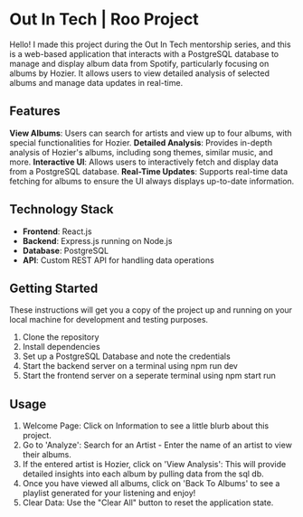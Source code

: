 # Out In Tech | Roo Project

Hello! I made this project during the Out In Tech mentorship series, and this is a web-based application that interacts with a PostgreSQL database to manage and display album data from Spotify, particularly focusing on albums by Hozier. It allows users to view detailed analysis of selected albums and manage data updates in real-time.

## Features

**View Albums**: Users can search for artists and view up to four albums, with special functionalities for Hozier.
**Detailed Analysis**: Provides in-depth analysis of Hozier's albums, including song themes, similar music, and more.
**Interactive UI**: Allows users to interactively fetch and display data from a PostgreSQL database.
**Real-Time Updates**: Supports real-time data fetching for albums to ensure the UI always displays up-to-date information.

## Technology Stack

- **Frontend**: React.js
- **Backend**: Express.js running on Node.js
- **Database**: PostgreSQL
- **API**: Custom REST API for handling data operations

## Getting Started

These instructions will get you a copy of the project up and running on your local machine for development and testing purposes.

1. Clone the repository
2. Install dependencies
3. Set up a PostgreSQL Database and note the credentials
4. Start the backend server on a terminal using npm run dev
5. Start the frontend server on a seperate terminal using npm start run

## Usage

1. Welcome Page: Click on Information to see a little blurb about this project.
2. Go to 'Analyze': Search for an Artist - Enter the name of an artist to view their albums.
3. If the entered artist is Hozier, click on 'View Analysis': This will provide detailed insights into each album by pulling data from the sql db.
4. Once you have viewed all albums, click on 'Back To Albums' to see a playlist generated for your listening and enjoy!
5. Clear Data: Use the "Clear All" button to reset the application state.
